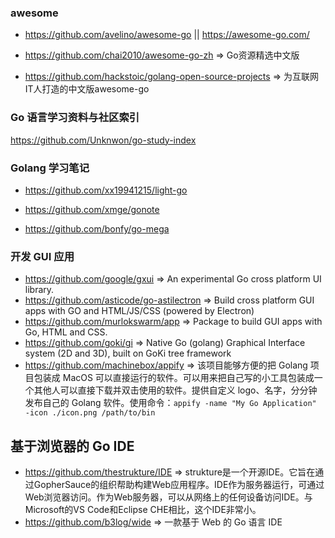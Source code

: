 ### awesome

* https://github.com/avelino/awesome-go || https://awesome-go.com/

* https://github.com/chai2010/awesome-go-zh => Go资源精选中文版

* https://github.com/hackstoic/golang-open-source-projects => 为互联网IT人打造的中文版awesome-go


### Go 语言学习资料与社区索引

https://github.com/Unknwon/go-study-index

### Golang 学习笔记

* https://github.com/xx19941215/light-go

* https://github.com/xmge/gonote

* https://github.com/bonfy/go-mega

### 开发 GUI 应用
* https://github.com/google/gxui => An experimental Go cross platform UI library.
* https://github.com/asticode/go-astilectron => Build cross platform GUI apps with GO and HTML/JS/CSS (powered by Electron)
* https://github.com/murlokswarm/app => Package to build GUI apps with Go, HTML and CSS.
* https://github.com/goki/gi => Native Go (golang) Graphical Interface system (2D and 3D), built on GoKi tree framework
* https://github.com/machinebox/appify => 该项目能够方便的把 Golang 项目包装成 MacOS 可以直接运行的软件。可以用来把自己写的小工具包装成一个其他人可以直接下载并双击使用的软件。提供自定义 logo、名字，分分钟发布自己的 Golang 软件。使用命令：`appify -name "My Go Application" -icon ./icon.png /path/to/bin`

## 基于浏览器的 Go IDE
* https://github.com/thestrukture/IDE => strukture是一个开源IDE。它旨在通过GopherSauce的组织帮助构建Web应用程序。IDE作为服务器运行，可通过Web浏览器访问。作为Web服务器，可以从网络上的任何设备访问IDE。与Microsoft的VS Code和Eclipse CHE相比，这个IDE非常小。
* https://github.com/b3log/wide => 一款基于 Web 的 Go 语言 IDE